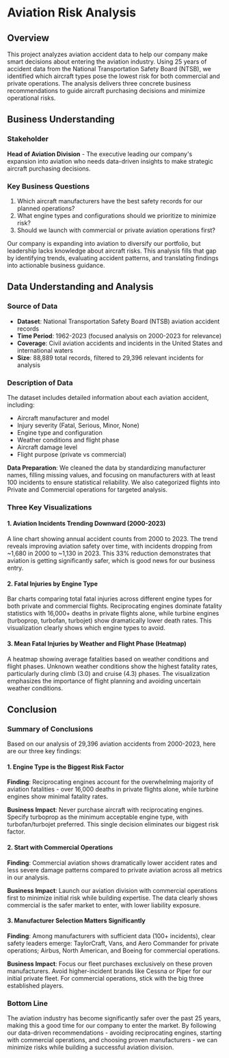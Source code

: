 # Aviation Risk Analysis

## Overview

This project analyzes aviation accident data to help our company make smart decisions about entering the aviation industry. Using 25 years of accident data from the National Transportation Safety Board (NTSB), we identified which aircraft types pose the lowest risk for both commercial and private operations. The analysis delivers three concrete business recommendations to guide aircraft purchasing decisions and minimize operational risks.

## Business Understanding

### Stakeholder
**Head of Aviation Division** - The executive leading our company's expansion into aviation who needs data-driven insights to make strategic aircraft purchasing decisions.

### Key Business Questions
1. Which aircraft manufacturers have the best safety records for our planned operations?
2. What engine types and configurations should we prioritize to minimize risk?
3. Should we launch with commercial or private aviation operations first?

Our company is expanding into aviation to diversify our portfolio, but leadership lacks knowledge about aircraft risks. This analysis fills that gap by identifying trends, evaluating accident patterns, and translating findings into actionable business guidance.

## Data Understanding and Analysis

### Source of Data
- **Dataset**: National Transportation Safety Board (NTSB) aviation accident records
- **Time Period**: 1962-2023 (focused analysis on 2000-2023 for relevance)
- **Coverage**: Civil aviation accidents and incidents in the United States and international waters
- **Size**: 88,889 total records, filtered to 29,396 relevant incidents for analysis

### Description of Data
The dataset includes detailed information about each aviation accident, including:
- Aircraft manufacturer and model
- Injury severity (Fatal, Serious, Minor, None)
- Engine type and configuration
- Weather conditions and flight phase
- Aircraft damage level
- Flight purpose (private vs commercial)

**Data Preparation**: We cleaned the data by standardizing manufacturer names, filling missing values, and focusing on manufacturers with at least 100 incidents to ensure statistical reliability. We also categorized flights into Private and Commercial operations for targeted analysis.

### Three Key Visualizations

#### 1. Aviation Incidents Trending Downward (2000-2023)
A line chart showing annual accident counts from 2000 to 2023. The trend reveals improving aviation safety over time, with incidents dropping from ~1,680 in 2000 to ~1,130 in 2023. This 33% reduction demonstrates that aviation is getting significantly safer, which is good news for our business entry.

#### 2. Fatal Injuries by Engine Type
Bar charts comparing total fatal injuries across different engine types for both private and commercial flights. Reciprocating engines dominate fatality statistics with 16,000+ deaths in private flights alone, while turbine engines (turboprop, turbofan, turbojet) show dramatically lower death rates. This visualization clearly shows which engine types to avoid.

#### 3. Mean Fatal Injuries by Weather and Flight Phase (Heatmap)
A heatmap showing average fatalities based on weather conditions and flight phases. Unknown weather conditions show the highest fatality rates, particularly during climb (3.0) and cruise (4.3) phases. The visualization emphasizes the importance of flight planning and avoiding uncertain weather conditions.

## Conclusion

### Summary of Conclusions

Based on our analysis of 29,396 aviation accidents from 2000-2023, here are our three key findings:

#### 1. Engine Type is the Biggest Risk Factor
**Finding**: Reciprocating engines account for the overwhelming majority of aviation fatalities - over 16,000 deaths in private flights alone, while turbine engines show minimal fatality rates.

**Business Impact**: Never purchase aircraft with reciprocating engines. Specify turboprop as the minimum acceptable engine type, with turbofan/turbojet preferred. This single decision eliminates our biggest risk factor.

#### 2. Start with Commercial Operations
**Finding**: Commercial aviation shows dramatically lower accident rates and less severe damage patterns compared to private aviation across all metrics in our analysis.

**Business Impact**: Launch our aviation division with commercial operations first to minimize initial risk while building expertise. The data clearly shows commercial is the safer market to enter, with lower liability exposure.

#### 3. Manufacturer Selection Matters Significantly
**Finding**: Among manufacturers with sufficient data (100+ incidents), clear safety leaders emerge: TaylorCraft, Vans, and Aero Commander for private operations; Airbus, North American, and Boeing for commercial operations.

**Business Impact**: Focus our fleet purchases exclusively on these proven manufacturers. Avoid higher-incident brands like Cessna or Piper for our initial private fleet. For commercial operations, stick with the big three established players.

### Bottom Line
The aviation industry has become significantly safer over the past 25 years, making this a good time for our company to enter the market. By following our data-driven recommendations - avoiding reciprocating engines, starting with commercial operations, and choosing proven manufacturers - we can minimize risks while building a successful aviation division.
